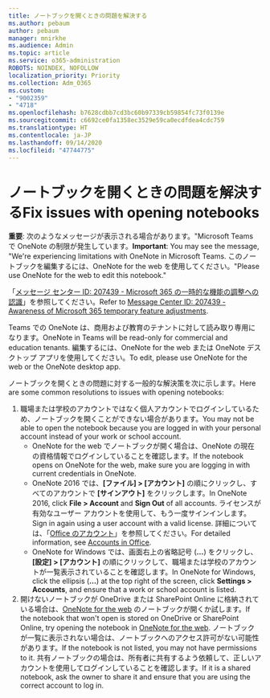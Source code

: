 ```yaml
---
title: ノートブックを開くときの問題を解決する
ms.author: pebaum
author: pebaum
manager: mnirkhe
ms.audience: Admin
ms.topic: article
ms.service: o365-administration
ROBOTS: NOINDEX, NOFOLLOW
localization_priority: Priority
ms.collection: Adm_O365
ms.custom:
- "9002359"
- "4718"
ms.openlocfilehash: b7628cdbb7cd3bc60b97339cb59854fc73f0139e
ms.sourcegitcommit: c6692ce0fa1358ec3529e59ca0ecdfdea4cdc759
ms.translationtype: HT
ms.contentlocale: ja-JP
ms.lasthandoff: 09/14/2020
ms.locfileid: "47744775"
---
```

# <a name="fix-issues-with-opening-notebooks"></a><span data-ttu-id="02bf3-102">ノートブックを開くときの問題を解決する</span><span class="sxs-lookup"><span data-stu-id="02bf3-102">Fix issues with opening notebooks</span></span>

<span data-ttu-id="02bf3-103">**重要**: 次のようなメッセージが表示される場合があります。"Microsoft Teams で OneNote の制限が発生しています。</span><span class="sxs-lookup"><span data-stu-id="02bf3-103">**Important**: You may see the message, "We're experiencing limitations with OneNote in Microsoft Teams.</span></span> <span data-ttu-id="02bf3-104">このノートブックを編集するには、OneNote for the web を使用してください。"</span><span class="sxs-lookup"><span data-stu-id="02bf3-104">Please use OneNote for the web to edit this notebook."</span></span>

<span data-ttu-id="02bf3-105">「[メッセージ センター ID: 207439 - Microsoft 365 の一時的な機能の調整への認識](https://admin.microsoft.com/Adminportal/Home?source=applauncher#MessageCenter?id=MC207439)」を参照してください。</span><span class="sxs-lookup"><span data-stu-id="02bf3-105">Refer to [Message Center ID: 207439 - Awareness of Microsoft 365 temporary feature adjustments](https://admin.microsoft.com/Adminportal/Home?source=applauncher#MessageCenter?id=MC207439).</span></span>

<span data-ttu-id="02bf3-106">Teams での OneNote は、商用および教育のテナントに対して読み取り専用になります。</span><span class="sxs-lookup"><span data-stu-id="02bf3-106">OneNote in Teams will be read-only for commercial and education tenants.</span></span> <span data-ttu-id="02bf3-107">編集するには、OneNote for the web または OneNote デスクトップ アプリを使用してください。</span><span class="sxs-lookup"><span data-stu-id="02bf3-107">To edit, please use OneNote for the web or the OneNote desktop app.</span></span>

<span data-ttu-id="02bf3-108">ノートブックを開くときの問題に対する一般的な解決策を次に示します。</span><span class="sxs-lookup"><span data-stu-id="02bf3-108">Here are some common resolutions to issues with opening notebooks:</span></span>

1. <span data-ttu-id="02bf3-109">職場または学校のアカウントではなく個人アカウントでログインしているため、ノートブックを開くことができない場合があります。</span><span class="sxs-lookup"><span data-stu-id="02bf3-109">You may not be able to open the notebook because you are logged in with your personal account instead of your work or school account.</span></span>
    - <span data-ttu-id="02bf3-110">OneNote for the web でノートブックが開く場合は、OneNote の現在の資格情報でログインしていることを確認します。</span><span class="sxs-lookup"><span data-stu-id="02bf3-110">If the notebook opens on OneNote for the web, make sure you are logging in with current credentials in OneNote.</span></span>
    - <span data-ttu-id="02bf3-111">OneNote 2016 では、**[ファイル] > [アカウント]** の順にクリックし、すべてのアカウントで **[サインアウト]** をクリックします。</span><span class="sxs-lookup"><span data-stu-id="02bf3-111">In OneNote 2016, click **File > Account** and **Sign Out** of all accounts.</span></span> <span data-ttu-id="02bf3-112">ライセンスが有効なユーザー アカウントを使用して、もう一度サインインします。</span><span class="sxs-lookup"><span data-stu-id="02bf3-112">Sign in again using a user account with a valid license.</span></span> <span data-ttu-id="02bf3-113">詳細については、「[Office のアカウント](https://support.office.com/article/accounts-in-office-628ea040-f265-49de-b986-be09c3ebf8a9)」を参照してください。</span><span class="sxs-lookup"><span data-stu-id="02bf3-113">For detailed information, see [Accounts in Office](https://support.office.com/article/accounts-in-office-628ea040-f265-49de-b986-be09c3ebf8a9).</span></span> 
    - <span data-ttu-id="02bf3-114">OneNote for Windows では、画面右上の省略記号 (**…**) をクリックし、**[設定] > [アカウント]** の順にクリックして、職場または学校のアカウントが一覧表示されていることを確認します。</span><span class="sxs-lookup"><span data-stu-id="02bf3-114">In OneNote for Windows, click the ellipsis (**…**) at the top right of the screen, click **Settings > Accounts**, and ensure that a work or school account is listed.</span></span> 
2. <span data-ttu-id="02bf3-115">開けないノートブックが OneDrive または SharePoint Online に格納されている場合は、[OneNote for the web](https://onenote.com) のノートブックが開くか試します。</span><span class="sxs-lookup"><span data-stu-id="02bf3-115">If the notebook that won't open is stored on OneDrive or SharePoint Online, try opening the notebook in [OneNote for the web](https://onenote.com).</span></span> <span data-ttu-id="02bf3-116">ノートブックが一覧に表示されない場合は、ノートブックへのアクセス許可がない可能性があります。</span><span class="sxs-lookup"><span data-stu-id="02bf3-116">If the notebook is not listed, you may not have permissions to it.</span></span> <span data-ttu-id="02bf3-117">共有ノートブックの場合は、所有者に共有するよう依頼して、正しいアカウントを使用してログインしていることを確認します。</span><span class="sxs-lookup"><span data-stu-id="02bf3-117">If it is a shared notebook, ask the owner to share it and ensure that you are using the correct account to log in.</span></span>
